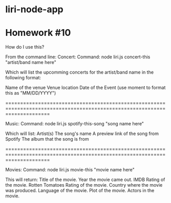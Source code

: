 # liri-node-app

Homework #10
===============================================================================

How do I use this?

From the command line:
Concert:
Command: node liri.js concert-this "artist/band name here"

Which will list the upcomming concerts for the artist/band name in the following format:

Name of the venue
Venue location
Date of the Event (use moment to format this as "MM/DD/YYYY")

===========================================================================================================================

Music:
Command:  node liri.js spotify-this-song "song name here"

Which will list:
Artist(s)
The song's name
A preview link of the song from Spotify
The album that the song is from

===========================================================================================================================

Movies:
Command: node liri.js movie-this "movie name here"

This will return:
Title of the movie.
Year the movie came out.
IMDB Rating of the movie.
Rotten Tomatoes Rating of the movie.
Country where the movie was produced.
Language of the movie.
Plot of the movie.
Actors in the movie.
